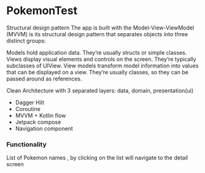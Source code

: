 # PokemonTest
Structural design pattern
The app is built with the Model-View-ViewModel (MVVM) is its structural design pattern that separates objects into three distinct groups:

Models hold application data. They’re usually structs or simple classes.
Views display visual elements and controls on the screen. They’re typically subclasses of UIView.
View models transform model information into values that can be displayed on a view. They’re usually classes, so they can be passed around as references.

Clean Architecture with 3 separated layers: data, domain, presentation(ui)
- Dagger Hilt
- Coroutine
- MVVM + Kotlin flow
- Jetpack compose
- Navigation component

### Functionality
List of Pokemon names , by clicking on the list will navigate to the detail screen 

